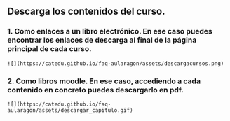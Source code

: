 ## Descarga los contenidos del curso.


### 1. Como enlaces a un libro electrónico. En ese caso puedes encontrar los enlaces de descarga al final de la página principal de cada curso.

    ![](https://catedu.github.io/faq-aularagon/assets/descargacursos.png)

### 2. Como libros moodle. En ese caso, accediendo a cada contenido en concreto puedes descargarlo en pdf.

    ![](https://catedu.github.io/faq-aularagon/assets/descargar_capitulo.gif)
